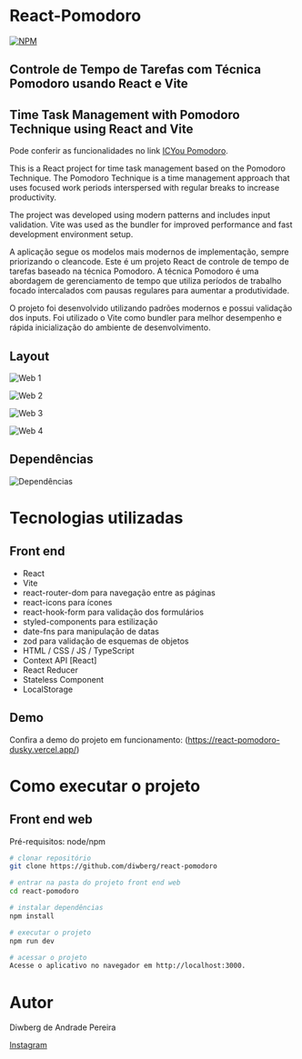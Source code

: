 # React-Pomodoro
[![NPM](https://img.shields.io/npm/l/react)](https://github.com/diwberg/react-pomodoro/blob/main/LICENSE) 

## Controle de Tempo de Tarefas com Técnica Pomodoro usando React e Vite
## Time Task Management with Pomodoro Technique using React and Vite

Pode conferir as funcionalidades no link [ICYou Pomodoro](https://react-pomodoro-dusky.vercel.app/ "Site do projeto").

This is a React project for time task management based on the Pomodoro Technique. The Pomodoro Technique is a time management approach that uses focused work periods interspersed with regular breaks to increase productivity.

The project was developed using modern patterns and includes input validation. Vite was used as the bundler for improved performance and fast development environment setup.


A aplicação segue os modelos mais modernos de implementação, sempre priorizando o cleancode.
Este é um projeto React de controle de tempo de tarefas baseado na técnica Pomodoro. A técnica Pomodoro é uma abordagem de gerenciamento de tempo que utiliza períodos de trabalho focado intercalados com pausas regulares para aumentar a produtividade.

O projeto foi desenvolvido utilizando padrões modernos e possui validação dos inputs. Foi utilizado o Vite como bundler para melhor desempenho e rápida inicialização do ambiente de desenvolvimento.

## Layout
![Web 1]()

![Web 2]()

![Web 3]()

![Web 4]()

## Dependências
![Dependências]()

# Tecnologias utilizadas
## Front end
 - React
 - Vite
 - react-router-dom para navegação entre as páginas
 - react-icons para ícones
 - react-hook-form para validação dos formulários
 - styled-components para estilização
 - date-fns para manipulação de datas
 - zod para validação de esquemas de objetos
 - HTML / CSS / JS / TypeScript
 - Context API [React]
 - React Reducer
 - Stateless Component
 - LocalStorage
## Demo
Confira a demo do projeto em funcionamento: (https://react-pomodoro-dusky.vercel.app/)

# Como executar o projeto

## Front end web
Pré-requisitos: node/npm

```bash
# clonar repositório
git clone https://github.com/diwberg/react-pomodoro

# entrar na pasta do projeto front end web
cd react-pomodoro

# instalar dependências
npm install

# executar o projeto
npm run dev

# acessar o projeto
Acesse o aplicativo no navegador em http://localhost:3000.
```

# Autor

Diwberg de Andrade Pereira

[Instagram](https://www.instagram.com/diwberg/)


